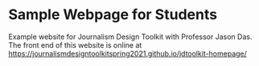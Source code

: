 # Sample Webpage for Students

Example website for Journalism Design Toolkit with Professor Jason Das. The front end of this website is online at https://journalismdesigntoolkitspring2021.github.io/jdtoolkit-homepage/
